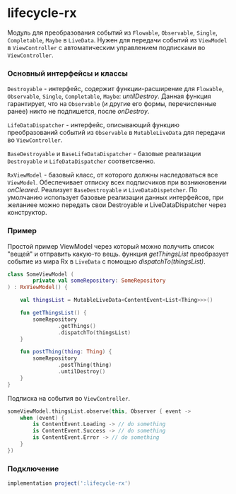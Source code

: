 lifecycle-rx
=====

Модуль для преобразования событий из `Flowable`, `Observable`, `Single`, `Completable`, `Maybe` в `LiveData`. Нужен для передачи
событий из `ViewModel` в `ViewController` с автоматическим управлением подписками во `ViewController`.

### Основный интерфейсы и классы
`Destroyable` - интерфейс, содержит функции-расширение для `Flowable`, `Observable`, `Single`, `Completable`, `Maybe`: 
*untilDestroy*.
Данная функция гарантирует, что на `Observable` 
(и другие его формы, перечисленные ранее) никто не подпишется, после *onDestroy*.

`LifeDataDispatcher` - интерфейс, описывающий функцию преобразований событий из `Observable` в `MutableLiveData` для передачи во `ViewController`. 

`BaseDestroyable` и `BaseLifeDataDispatcher` - базовые реализации `Destroyable` и `LifeDataDispatcher` соответсвенно.

`RxViewModel` - базовый класс, от которого должны наследоваться все `ViewModel`. Обеспечивает отписку всех подписчиков при возникновении
*onCleared*. Реализует `BaseDestroyable` и `LiveDataDispetcher`. По умолчанию использует базовые реализации данных интерфейсов, 
при желаниее можно передать свои Destroyable и LiveDataDispatcher через конструктор.

### Пример

Простой пример ViewModel через который можно получить список "вещей" и отправить какую-то вещь.
функция *getThingsList* преобразует событие из мира Rx в `LiveData` с помощью *dispatchTo(thingsList)*. 

```kotlin
class SomeViewModel (
        private val someRepository: SomeRepository
) : RxViewModel() {

    val thingsList = MutableLiveData<ContentEvent<List<Thing>>>()

    fun getThingsList() {
        someRepository
                .getThings()
                .dispatchTo(thingsList)
    }

    fun postThing(thing: Thing) {
        someRepository
                .postThing(thing)
                .untilDestroy()
    }
}
```

Подписка на события во `ViewController`.

```kotlin
someViewModel.thingsList.observe(this, Observer { event ->
    when (event) {
        is ContentEvent.Loading -> // do something
        is ContentEvent.Success -> // do something
        is ContentEvent.Error -> // do something
    }
})
```

### Подключение

``` gradle
implementation project(':lifecycle-rx')
```
